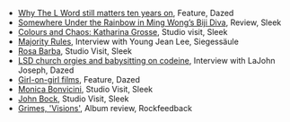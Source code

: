 - [Why The L Word still matters ten years on](http://www.dazeddigital.com/artsandculture/article/18601/1/why-the-l-word-still-matters-ten-years-on), Feature, Dazed
- [Somewhere Under the Rainbow in Ming Wong’s Biji Diva](http://www.sleek-mag.com/2014/03/14/somewhere-under-the-rainbow-in-ming-wongs-biji-diva/), Review, Sleek
- [Colours and Chaos: Katharina Grosse](http://www.sleek-mag.com/2014/11/03/colours-and-chaos-studio-visit-with-katharina-grosse/), Studio visit, Sleek
- [Majority Rules](http://www.siegessaeule.de/no_cache/newscomments/article/1945-majority-rules.html), Interview with Young Jean Lee, Siegessäule
- [Rosa Barba](http://www.sleek-mag.com/2014/01/07/rosa-barba/), Studio Visit, Sleek
- [LSD church orgies and babysitting on codeine](http://www.dazeddigital.com/artsandculture/article/19375/1/everything-must-go-la-johnjoseph-debut-novel-interview), Interview with LaJohn Joseph, Dazed
- [Girl-on-girl films](http://www.dazeddigital.com/artsandculture/article/17873/1/top-ten-best-lesbian-girl-on-girl-films), Feature, Dazed
- [Monica Bonvicini](http://www.sleek-mag.com/2013/11/01/monica-bonvicini/), Studio Visit, Sleek
- [John Bock](http://www.sleek-mag.com/2013/11/20/john-bock/), Studio Visit, Sleek
- [Grimes, 'Visions'](http://www.rockfeedback.com/magazine/detail/grimes-visions-4ad), Album review, Rockfeedback
